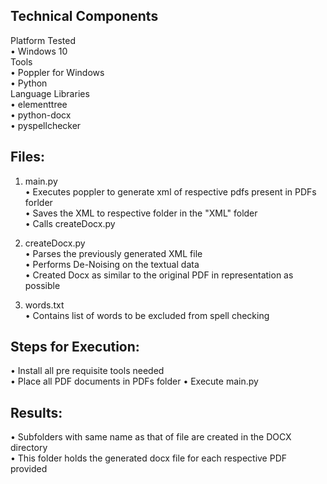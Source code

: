 ## Technical Components  
Platform Tested  
• Windows 10  
Tools  
• Poppler for Windows  
• Python  
Language Libraries  
• elementtree  
• python-docx  
• pyspellchecker  
  
## Files:  
1. main.py  
• Executes poppler to generate xml of respective pdfs present in PDFs forlder  
• Saves the XML to respective folder in the "XML" folder  
• Calls createDocx.py  
  
2. createDocx.py  
• Parses the previously generated XML file  
• Performs De-Noising on the textual data  
• Created Docx as similar to the original PDF in representation as possible  

3. words.txt  
• Contains list of words to be excluded from spell checking  

## Steps for Execution:   
• Install all pre requisite tools needed  
• Place all PDF documents in PDFs folder 
• Execute main.py  

## Results:  
• Subfolders with same name as that of file are created in the DOCX directory  
• This folder holds the generated docx file for each respective PDF provided
